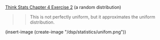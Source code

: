 [Think Stats Chapter 4 Exercise 2](http://greenteapress.com/thinkstats2/html/thinkstats2005.html#toc41) (a random distribution)

>> This is not perfectly uniform, but it approximates the uniform distribution.

(insert-image (create-image "/dsp/statistics/unifom.png"))
